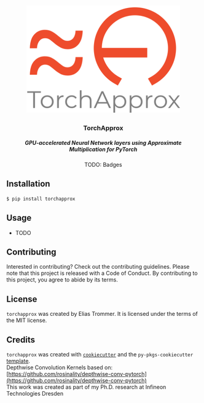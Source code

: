 <h1 align="center">
  <img src="https://github.com/etrommer/torch-approx/raw/main/docs/torchapprox_logo.png" width="400px" height="280px" alt="Torchapprox Logo">
</h1>
<h3 align="center">
TorchApprox
</h3>
<h5 align="center">
GPU-accelerated Neural Network layers using Approximate Multiplication for PyTorch
</h5>

<p align="center">
    TODO: Badges
</p>

## Installation

```bash
$ pip install torchapprox
```

## Usage

- TODO

## Contributing

Interested in contributing? Check out the contributing guidelines. Please note that this project is released with a Code of Conduct. By contributing to this project, you agree to abide by its terms.

## License

`torchapprox` was created by Elias Trommer. It is licensed under the terms of the MIT license.

## Credits

`torchapprox` was created with [`cookiecutter`](https://cookiecutter.readthedocs.io/en/latest/) and the `py-pkgs-cookiecutter` [template](https://github.com/py-pkgs/py-pkgs-cookiecutter).  
Depthwise Convolution Kernels based on: [https://github.com/rosinality/depthwise-conv-pytorch](https://github.com/rosinality/depthwise-conv-pytorch)  
This work was created as part of my Ph.D. research at Infineon Technologies Dresden  
